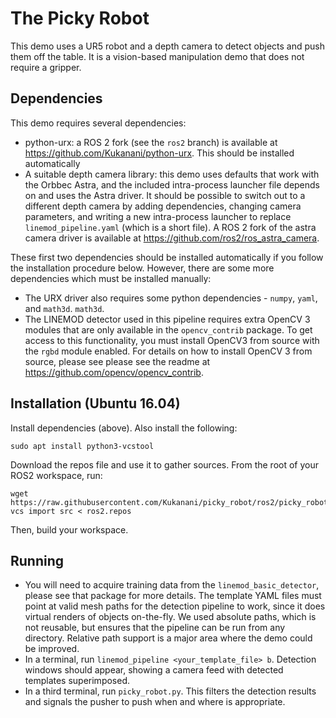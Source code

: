 # The Picky Robot

This demo uses a UR5 robot and a depth camera to detect objects
and push them off the table. It is a vision-based manipulation demo
that does not require a gripper.

## Dependencies

This demo requires several dependencies:
  - python-urx: a ROS 2 fork (see the `ros2` branch) is available at
    https://github.com/Kukanani/python-urx. This should be installed
    automatically
  - A suitable depth camera library: this demo uses defaults that work
    with the Orbbec Astra, and the included intra-process launcher file
    depends on and uses the Astra driver. It should be possible to switch
    out to a different depth camera by adding dependencies, changing camera
    parameters, and writing a new intra-process launcher to replace
    `linemod_pipeline.yaml` (which is a short file). A ROS 2 fork of the astra
    camera driver is available at https://github.com/ros2/ros_astra_camera.

These first two dependencies should be installed automatically if you follow the
installation procedure below. However, there are some more dependencies which
must be installed manually:

  - The URX driver also requires some python dependencies - `numpy`, `yaml`, and
    `math3d`. `math3d`.
  - The LINEMOD detector used in this pipeline requires extra OpenCV 3 modules
    that are only available in the `opencv_contrib` package. To get access
    to this functionality, you must install OpenCV3 from source with the `rgbd`
    module enabled. For details on how to install OpenCV 3 from source, please
    see please see the readme at https://github.com/opencv/opencv_contrib.

## Installation (Ubuntu 16.04)

Install dependencies (above). Also install the following:
```
sudo apt install python3-vcstool
```

Download the repos file and use it to gather sources. From the root of your ROS2
workspace, run:
```
wget https://raw.githubusercontent.com/Kukanani/picky_robot/ros2/picky_robot.repos
vcs import src < ros2.repos
```

Then, build your workspace.

## Running

  - You will need to acquire training data from the `linemod_basic_detector`,
    please see that package for more details. The template YAML files must point
    at valid mesh paths for the detection pipeline to work, since it does
    virtual renders of objects on-the-fly. We used absolute paths, which is not
    reusable, but ensures that the pipeline can be run from any directory.
    Relative path support is a major area where the demo could be improved.
  - In a terminal, run `linemod_pipeline <your_template_file> b`.
    Detection windows should appear, showing a camera feed with detected
    templates superimposed.
  - In a third terminal, run `picky_robot.py`. This filters the detection
    results and signals the pusher to push when and where is appropriate.